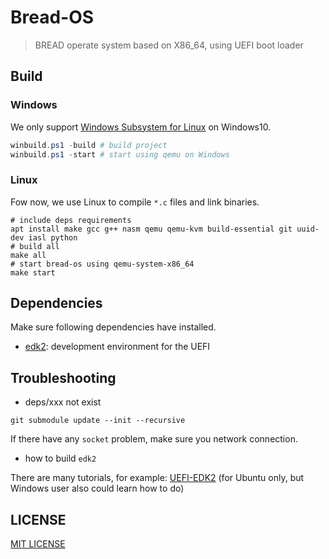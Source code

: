 # Bread-OS

> BREAD operate system based on X86_64, using UEFI boot loader

## Build

### Windows

We only support
[Windows Subsystem for Linux](https://docs.microsoft.com/en-us/windows/wsl/install-win10)
on Windows10.

```powershell
winbuild.ps1 -build # build project
winbuild.ps1 -start # start using qemu on Windows
```

### Linux

Fow now, we use Linux to compile `*.c` files and link binaries.

```shell script
# include deps requirements
apt install make gcc g++ nasm qemu qemu-kvm build-essential git uuid-dev iasl python
# build all
make all
# start bread-os using qemu-system-x86_64
make start
```

## Dependencies

Make sure following dependencies have installed.

- [edk2](https://github.com/tianocore/edk2): development environment for the UEFI

## Troubleshooting

- deps/xxx not exist

```shell script
git submodule update --init --recursive
```

If there have any `socket` problem, make sure you network connection.

- how to build `edk2`

There are many tutorials, for example: [UEFI-EDK2](https://wiki.ubuntu.com/UEFI/EDK2) (for Ubuntu only, but Windows user also could learn how to do)

## LICENSE

[MIT LICENSE](LICENSE)
